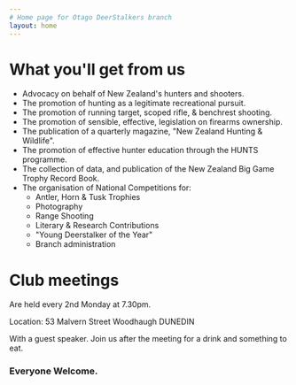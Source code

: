```yaml
---
# Home page for Otago DeerStalkers branch
layout: home
---
```

 
# What you'll get from us

* Advocacy on behalf of New Zealand's hunters and shooters.
* The promotion of hunting as a legitimate recreational pursuit.
* The promotion of running target, scoped rifle, & benchrest shooting.
* The promotion of sensible, effective, legislation on firearms ownership.
* The publication of a quarterly magazine, "New Zealand Hunting & Wildlife".
* The promotion of effective hunter education through the HUNTS programme.
* The collection of data, and publication of the New Zealand Big Game Trophy Record Book.
* The organisation of National Competitions for:
  * Antler, Horn & Tusk Trophies
  * Photography
  * Range Shooting
  * Literary & Research Contributions
  * "Young Deerstalker of the Year"
  * Branch administration

# Club meetings

Are held every 2nd Monday at 7.30pm.

Location:
53 Malvern Street Woodhaugh
DUNEDIN

With a guest speaker.
Join us after the meeting for a drink and something to eat.

### Everyone Welcome.
